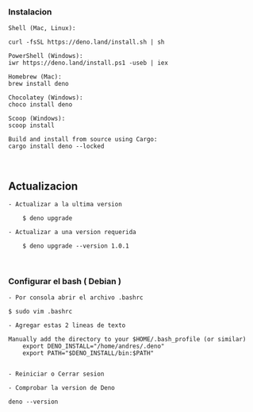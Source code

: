 
### Instalacion

    Shell (Mac, Linux):

    curl -fsSL https://deno.land/install.sh | sh

    PowerShell (Windows):
    iwr https://deno.land/install.ps1 -useb | iex

    Homebrew (Mac):
    brew install deno

    Chocolatey (Windows):
    choco install deno

    Scoop (Windows):
    scoop install 
    
    Build and install from source using Cargo:
    cargo install deno --locked


<br>

## Actualizacion

    - Actualizar a la ultima version
    
        $ deno upgrade

    - Actualizar a una version requerida

        $ deno upgrade --version 1.0.1


<br>

### Configurar el bash ( Debian )

    - Por consola abrir el archivo .bashrc
    
    $ sudo vim .bashrc

    - Agregar estas 2 lineas de texto

    Manually add the directory to your $HOME/.bash_profile (or similar)
        export DENO_INSTALL="/home/andres/.deno"
        export PATH="$DENO_INSTALL/bin:$PATH"


    - Reiniciar o Cerrar sesion

    - Comprobar la version de Deno

    deno --version


<br>